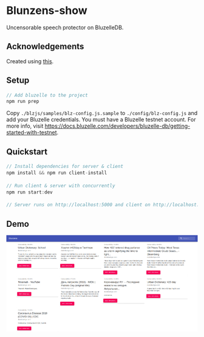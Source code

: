 # Blunzens-show
Uncensorable speech protector on BluzelleDB.

## Acknowledgements

Created using [this](https://github.com/bcbrian/mern-template).

## Setup

```javascript
// Add bluzelle to the project
npm run prep
```

Copy `./blzjs/samples/blz-config.js.sample` to `./config/blz-config.js` and add your Bluzelle credentials.
You must have a Bluzelle testnet account. For more info, visit https://docs.bluzelle.com/developers/bluzelle-db/getting-started-with-testnet.

## Quickstart
```javascript
// Install dependencies for server & client
npm install && npm run client-install

// Run client & server with concurrently
npm run start:dev

// Server runs on http://localhost:5000 and client on http://localhost:3000
```

## Demo
![blunzens](blunzens.png)
